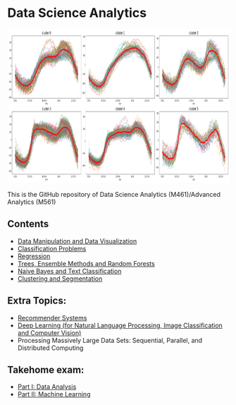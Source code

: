# Data Science Analytics

<img src="logo.png" height="350" width = "1000">

This is the GitHub repository of Data Science Analytics (M461)/Advanced Analytics (M561)

## Contents

- [Data Manipulation and Data Visualization](https://github.com/um-perez-alvaro/Data-Science-Practice/tree/master/Jupyter%20Notebooks/Pandas)
- [Classification Problems](https://github.com/um-perez-alvaro/Data-Science-Practice/tree/master/Jupyter%20Notebooks/Classification)
- [Regression](https://github.com/um-perez-alvaro/Data-Science-Practice/tree/master/Jupyter%20Notebooks/Regression)
- [Trees, Ensemble Methods and Random Forests]()
- [Naive Bayes and Text Classification](https://github.com/um-perez-alvaro/Data-Science-Practice/tree/master/Jupyter%20Notebooks/Text%20Classification)
- [Clustering and Segmentation]()

## Extra Topics:

- [Recommender Systems]()
- [Deep Learning (for Natural Language Processing, Image Classification and Computer Vision)]()
- Processing Massively Large Data Sets: Sequential, Parallel, and Distributed Computing

## Takehome exam:

- [Part I: Data Analysis]()
- [Part II: Machine Learning]()


